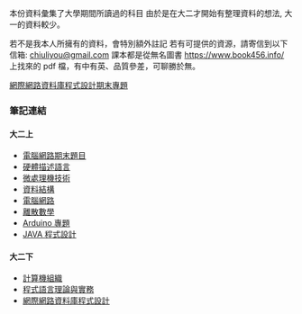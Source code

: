 本份資料彙集了大學期間所讀過的科目
由於是在大二才開始有整理資料的想法, 大一的資料較少。

若不是我本人所擁有的資料，會特別額外註記
若有可提供的資源，請寄信到以下信箱: chiuliyou@gmail.com
課本都是從無名圖書 https://www.book456.info/ 上找來的 pdf 檔，有中有英、品質參差，可聊勝於無。

[網際網路資料庫程式設計期末專題](https://github.com/jjjghu/bookshop.git)

### 筆記連結

#### 大二上

- [電腦網路期末題目](https://doesnotexists.larksuite.com/docx/IXeEdy9o0oHftmxvPRulp90AgId)
- [硬體描述語言](https://doesnotexists.larksuite.com/docx/IUoLdERSfo4pKLxasFqluxTAgbf)
- [微處理機技術](https://doesnotexists.larksuite.com/docx/GdkRdP04MojGLZxDa4clcLqMgjb)
- [資料結構](https://doesnotexists.larksuite.com/docx/SFSydrHa1obD5mxvCg3lcIdGgqc)
- [電腦網路](https://doesnotexists.larksuite.com/docx/ORuwdOdkio17VrxxhADlmJRKg3g)
- [離散數學](https://doesnotexists.larksuite.com/docx/Lsl9djUGaoImNWxHoMhlT8LZgZg)
- [Arduino 專題](https://doesnotexists.larksuite.com/docx/LeNedRqXjoNZSzxMFjTloQKGgOm)
- [JAVA 程式設計](https://doesnotexists.larksuite.com/docx/Wna5dvhN3o34iyxWTeJlfyDhg3d)

#### 大二下

- [計算機組織](https://gjplieqszy7.sg.larksuite.com/docx/PWQldoMmZohzNgxD5xElGmusgIb?from=from_copylink)
- [程式語言理論與實務](https://gjplieqszy7.sg.larksuite.com/docx/E63Ld4p8MoAmVUxhdt3lM0UDgSc?from=from_copylink)
- [網際網路資料庫程式設計](https://gjplieqszy7.sg.larksuite.com/docx/SuIldtlB6obr3kxxBfflT3rqgpd?from=from_copylink)
